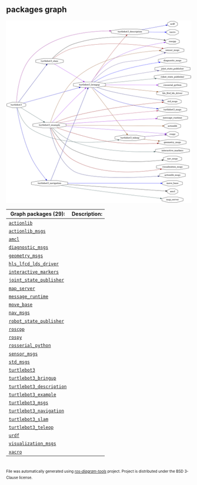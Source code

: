 <!--
File was automatically generated using 'ros-diagram-tools' project.
Project is distributed under the BSD 3-Clause license.
-->

## packages graph

[![full_graph](full_graph.png "full_graph")](full_graph.png)

| Graph packages (29): | Description: |
| ----------------------------------- | ------------ |
| [`actionlib`](nodes/actionlib.html) |  |
| [`actionlib_msgs`](nodes/actionlib_msgs.html) |  |
| [`amcl`](nodes/amcl.html) |  |
| [`diagnostic_msgs`](nodes/diagnostic_msgs.html) |  |
| [`geometry_msgs`](nodes/geometry_msgs.html) |  |
| [`hls_lfcd_lds_driver`](nodes/hls_lfcd_lds_driver.html) |  |
| [`interactive_markers`](nodes/interactive_markers.html) |  |
| [`joint_state_publisher`](nodes/joint_state_publisher.html) |  |
| [`map_server`](nodes/map_server.html) |  |
| [`message_runtime`](nodes/message_runtime.html) |  |
| [`move_base`](nodes/move_base.html) |  |
| [`nav_msgs`](nodes/nav_msgs.html) |  |
| [`robot_state_publisher`](nodes/robot_state_publisher.html) |  |
| [`roscpp`](nodes/roscpp.html) |  |
| [`rospy`](nodes/rospy.html) |  |
| [`rosserial_python`](nodes/rosserial_python.html) |  |
| [`sensor_msgs`](nodes/sensor_msgs.html) |  |
| [`std_msgs`](nodes/std_msgs.html) |  |
| [`turtlebot3`](nodes/turtlebot3.html) |  |
| [`turtlebot3_bringup`](nodes/turtlebot3_bringup.html) |  |
| [`turtlebot3_description`](nodes/turtlebot3_description.html) |  |
| [`turtlebot3_example`](nodes/turtlebot3_example.html) |  |
| [`turtlebot3_msgs`](nodes/turtlebot3_msgs.html) |  |
| [`turtlebot3_navigation`](nodes/turtlebot3_navigation.html) |  |
| [`turtlebot3_slam`](nodes/turtlebot3_slam.html) |  |
| [`turtlebot3_teleop`](nodes/turtlebot3_teleop.html) |  |
| [`urdf`](nodes/urdf.html) |  |
| [`visualization_msgs`](nodes/visualization_msgs.html) |  |
| [`xacro`](nodes/xacro.html) |  |


</br>
<font size="1">
File was automatically generated using <a href="https://github.com/anetczuk/ros-diagram-tools"><i>ros-diagram-tools</i></a> project.
Project is distributed under the BSD 3-Clause license.
</font>
